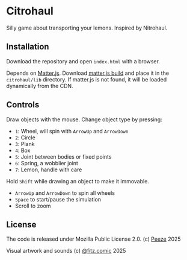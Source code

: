 # Citrohaul

Silly game about transporting your lemons. Inspired by Nitrohaul.

## Installation

Download the repository and open `index.html` with a browser.

Depends on [Matter.js](https://github.com/liabru/matter-js). Download
[matter.js build](https://github.com/liabru/matter-js/tree/master/build) and
place it in the `citrohaul/lib` directory. If matter.js is not found, it will
be loaded dynamically from the CDN.

## Controls

Draw objects with the mouse. Change object type by pressing:
- `1`: Wheel, will spin with `ArrowUp` and `ArrowDown`
- `2`: Circle
- `3`: Plank
- `4`: Box
- `5`: Joint between bodies or fixed points
- `6`: Spring, a wobblier joint
- `7`: Lemon, handle with care

Hold `Shift` while drawing an object to make it immovable.

- `ArrowUp` and `ArrowDown` to spin all wheels
- `Space` to start/pause the simulation
- Scroll to zoom

## License

The code is released under Mozilla Public License 2.0.
(c) [Peeze](https://www.github.com/Peeze) 2025

Visual artwork and sounds (c) [@fitz.comic](https://www.instagram.com/fitz.comic) 2025
